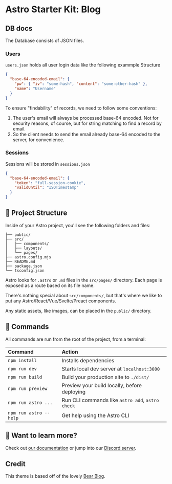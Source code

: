 # Astro Starter Kit: Blog

## DB docs

The Database consists of JSON files.

### Users

`users.json` holds all user login data like the following exammple Structure

```json
{
  "base-64-encoded-email": {
    "pw": { "iv": "some-hash", "content": "some-other-hash" },
    "name": "Username"
  }
}
```

To ensure "findability" of records, we need to follow some conventions:

1. The user's email will always be processed base-64 encoded. Not for security reasons, of course, but for string matching to find a record by email.
2. So the client needs to send the email already base-64 encoded to the server, for convenience.


### Sessions

Sessions will be stored in `sessions.json`

```json
{
  "base-64-encoded-email": {
    "token": "full-session-cookie",
    "validUntil": "ISOTimestamp"
  }
}
```


## 🚀 Project Structure

Inside of your Astro project, you'll see the following folders and files:

```
├── public/
├── src/
│   ├── components/
│   ├── layouts/
│   └── pages/
├── astro.config.mjs
├── README.md
├── package.json
└── tsconfig.json
```

Astro looks for `.astro` or `.md` files in the `src/pages/` directory. Each page is exposed as a route based on its file name.

There's nothing special about `src/components/`, but that's where we like to put any Astro/React/Vue/Svelte/Preact components.

Any static assets, like images, can be placed in the `public/` directory.

## 🧞 Commands

All commands are run from the root of the project, from a terminal:

| Command                | Action                                           |
| :--------------------- | :----------------------------------------------- |
| `npm install`          | Installs dependencies                            |
| `npm run dev`          | Starts local dev server at `localhost:3000`      |
| `npm run build`        | Build your production site to `./dist/`          |
| `npm run preview`      | Preview your build locally, before deploying     |
| `npm run astro ...`    | Run CLI commands like `astro add`, `astro check` |
| `npm run astro --help` | Get help using the Astro CLI                     |

## 👀 Want to learn more?

Check out [our documentation](https://docs.astro.build) or jump into our [Discord server](https://astro.build/chat).

## Credit

This theme is based off of the lovely [Bear Blog](https://github.com/HermanMartinus/bearblog/).
